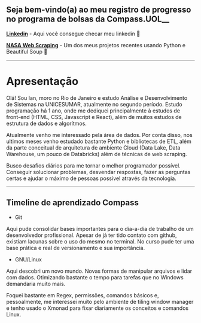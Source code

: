 

## Seja bem-vindo(a) ao meu registro de progresso no programa de bolsas da Compass.UOL__

__[Linkedin](https://www.linkedin.com/in/ian-sobral-0b54701a9/)__ - Aqui você consegue checar meu linkedin :bookmark_tabs:

__[NASA Web Scraping](https://github.com/ianpt0/web-scraping-nasa/)__ - Um dos meus projetos recentes usando Python e Beautiful Soup :snake:

---

# Apresentação 

Olá! Sou Ian, moro no Rio de Janeiro e estudo Análise e Desenvolvimento de Sistemas na UNICESUMAR, atualmente no segundo período.
Estudo programação há 1 ano, onde me dediquei principalmente à estudos de front-end (HTML, CSS, Javascript e React), além de muitos estudos de estrutura de dados e algorítmos. 

Atualmente venho me interessado pela área de dados. Por conta disso, nos ultimos meses venho estudado bastante Python e bibliotecas de ETL, além da parte conceitual de arquitetura de ambiente Cloud (Data Lake, Data Warehouse, um pouco de Databricks) além de técnicas de web scraping. 

Busco desafios diários para me tornar o melhor programador possível. Conseguir solucionar problemas, desvendar respostas, fazer as perguntas certas e ajudar o máximo de pessoas possível através da tecnologia.

---

## Timeline de aprendizado Compass

- Git

Aqui pude consolidar bases importantes para o dia-a-dia de trabalho de um desenvolvedor profissional. Apesar de já ter tido contato com github, existiam lacunas sobre o uso do mesmo no terminal. No curso pude ter uma base prática e real de versionamento e sua importância.

- GNU/Linux

Aqui descobri um novo mundo. Novas formas de manipular arquivos e lidar com dados. Otimizando bastante o tempo para tarefas que no Windows demandaria muito mais.

Foquei bastante em Regex, permissões, comandos básicos e, pessoalmente, me interessei muito pelo ambiente de tiling window manager e tenho usado o Xmonad para fixar diariamente os conceitos e comandos Linux. 

